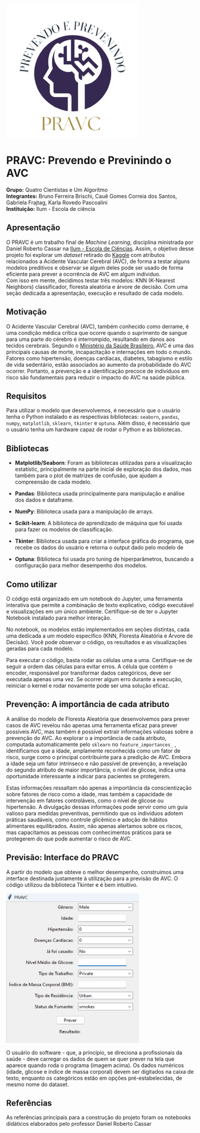 <div>
        <img src="logo_projeto_final.png" style="width: 356px; height:356px; margin-right: 20px;" />
</div>

# PRAVC: Prevendo e Previnindo o AVC

**Grupo:** Quatro Cientistas e Um Algoritmo
<br>
**Integrantes:** Bruno Ferreira Brischi, Cauê Gomes Correia dos Santos, Gabriela Frajtag, Karla Rovedo Pascoalini
<br>
**Instituição:** Ilum - Escola de ciência
<br>
## Apresentação

O PRAVC é um trabalho final de _Machine Learning_, disciplina ministrada por Daniel Roberto Cassar na [Ilum - Escola de Ciências](https://ilum.cnpem.br). Assim, o objetivo desse projeto foi explorar um _dataset_ retirado do [Kaggle](https://www.kaggle.com/datasets/fedesoriano/stroke-prediction-dataset) com atributos relacionados a Acidente Vascular Cerebral (AVC), de forma a testar alguns modelos preditivos e observar se algum deles pode ser usado de forma eficiente para prever a ocorrência de AVC em algum indíviduo. 
<br>
Com isso em mente, decidimos testar três modelos: KNN (K-Nearest Neighbors) classificador, floresta aleatória e árvore de decisão. Com uma seção dedicada a apresentação, execução e resultado de cada modelo.

## Motivação
O Acidente Vascular Cerebral (AVC), também conhecido como derrame, é uma condição médica crítica que ocorre quando o suprimento de sangue para uma parte do cérebro é interrompido, resultando em danos aos tecidos cerebrais. Segundo o [Ministério da Saúde Brasileiro](https://www.gov.br/saude/pt-br/assuntos/saude-de-a-a-z/a/avc), AVC é uma das principais causas de morte, incapacitação e internações em todo o mundo. Fatores como hipertensão, doenças cardíacas, diabetes, tabagismo e estilo de vida sedentário, estão associados ao aumento da probabilidade do AVC ocorrer. Portanto, a prevenção e a identificação precoce de indivíduos em risco são fundamentais para reduzir o impacto do AVC na saúde pública.

## Requisitos

Para utilizar o modelo que desenvolvemos, é necessário que o usuário tenha o Python instalado e as respectivas bibliotecas: `seaborn`, `pandas`, `numpy`, `matplotlib`, `sklearn`, `tkinter` e `optuna`.  Além disso, é necessário que o usuário tenha um hardware capaz de rodar o Python e as bibliotecas.

## Bibliotecas

- **Matplotlib/Seaborn**: Foram as bibliotecas utilizadas para a visualização estatístic, principalmente na parte inicial de exploração dos dados, mas também para o plot de matrizes de confusão, que ajudam a compreensão de cada modelo.
  
- **Pandas**: Biblioteca usada principalmente para manipulação e análise dos dados e dataframe. 

- **NumPy**: Biblioteca usada para a manipulação de arrays.

- **Scikit-learn**: A biblioteca de aprendizado de máquina que foi usada para fazer os modelos de classificação.

- **Tkinter**: Biblioteca usada para criar a interface gráfica do programa, que recebe os dados do usuário e retorna o output dado pelo modelo de

- **Optuna**: Biblioteca foi usada pro tuning de hiperparâmetros, buscando a configuração para melhor desempenho dos modelos.

## Como utilizar
O código está organizado em um notebook do Jupyter, uma ferramenta interativa que permite a combinação de texto explicativo, código executável e visualizações em um único ambiente. Certifique-se de ter o Jupyter Notebook instalado para melhor interação.

No notebook, os modelos estão implementados em seções distintas, cada uma dedicada a um modelo específico (KNN, Floresta Aleatória e Árvore de Decisão). Você pode observar o código, os resultados e as visualizações geradas para cada modelo.

Para executar o código, basta rodar as células uma a uma. Certifique-se de seguir a ordem das células para evitar erros. A célula que contém o encoder, responsável por transformar dados categóricos, deve ser executada apenas uma vez. Se ocorrer algum erro durante a execução, reiniciar o kernel e rodar novamente pode ser uma solução eficaz.


## Prevenção: A importância de cada atributo
A análise do modelo de Floresta Aleatória que desenvolvemos para prever casos de AVC revelou não apenas uma ferramenta eficaz para prever possíveis AVC, mas também é possível extrair informações valiosas sobre a prevenção do AVC. Ao explorar o a importância de cada atributo, computada automaticamente pelo `sklearn` no `feature_importances_` , identificamos que a idade, amplamente reconhecida como um fator de risco, surge como o principal contribuinte para a predição de AVC. Embora a idade seja um fator intrínseco e não passível de prevenção, a revelação do segundo atributo de maior importância, o nível de glicose, indica uma oportunidade interessante a indicar para pacientes se protegerem.

Estas informações ressaltam não apenas a importância da conscientização sobre fatores de risco como a idade, mas também a capacidade de intervenção em fatores controláveis, como o nível de glicose ou hipertensão. A divulgação dessas informações pode servir como um guia valioso para medidas preventivas, permitindo que os indivíduos adotem práticas saudáveis, como controle glicêmico e adoção de hábitos alimentares equilibrados. Assim, não apenas alertamos sobre os riscos, mas capacitamos as pessoas com conhecimentos práticos para se protegerem do que pode aumentar o risco de AVC.


## Previsão: Interface do PRAVC
A partir do modelo que obteve o melhor desempenho, construimos uma interface destinada justamente à utilização para a previsão de AVC. O código utilizou da biblioteca Tkinter e é bem intuitivo.

<div>
        <img src="software_pravc.png" style="width: 356px; height:400px; margin-right: 20px;" />
</div>

O usuário do software - que, a princípio, se direciona a profissionais da saúde - deve carregar os dados de quem se quer prever na tela que aparece quando roda o programa (imagem acima). Os dados numéricos (idade, glicose e índice de massa corporal) devem ser digitados na caixa de texto, enquanto os categóricos estão em opções pré-estabelecidas, de mesmo nome do dataset.

## Referências

As referências principais para a construção do projeto foram os notebooks didáticos elaborados pelo professor Daniel Roberto Cassar
